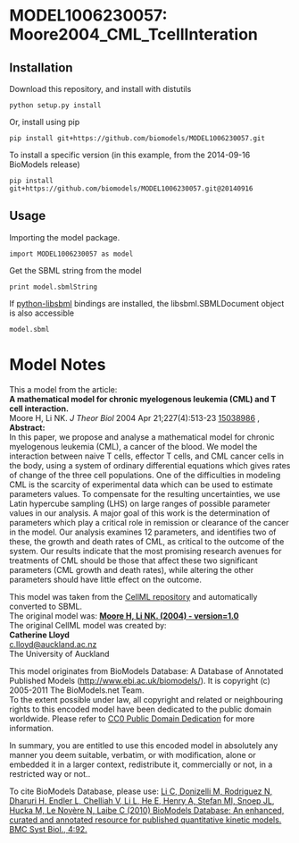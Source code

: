 # MODEL1006230057: Moore2004_CML_TcellInteration

## Installation

Download this repository, and install with distutils

`python setup.py install`

Or, install using pip

`pip install git+https://github.com/biomodels/MODEL1006230057.git`

To install a specific version (in this example, from the 2014-09-16 BioModels release)

`pip install git+https://github.com/biomodels/MODEL1006230057.git@20140916`

## Usage

Importing the model package.

`import MODEL1006230057 as model`

Get the SBML string from the model

`print model.sbmlString`

If [python-libsbml](https://pypi.python.org/pypi/python-libsbml) bindings are
installed, the libsbml.SBMLDocument object is also accessible

`model.sbml`


# Model Notes


This a model from the article:  
**A mathematical model for chronic myelogenous leukemia (CML) and T cell interaction.**   
Moore H, Li NK. _J Theor Biol_ 2004 Apr 21;227(4):513-23
[15038986](http://www.ncbi.nlm.nih.gov/pubmed/15038986) ,  
**Abstract:**   
In this paper, we propose and analyse a mathematical model for chronic
myelogenous leukemia (CML), a cancer of the blood. We model the interaction
between naive T cells, effector T cells, and CML cancer cells in the body,
using a system of ordinary differential equations which gives rates of change
of the three cell populations. One of the difficulties in modeling CML is the
scarcity of experimental data which can be used to estimate parameters values.
To compensate for the resulting uncertainties, we use Latin hypercube sampling
(LHS) on large ranges of possible parameter values in our analysis. A major
goal of this work is the determination of parameters which play a critical
role in remission or clearance of the cancer in the model. Our analysis
examines 12 parameters, and identifies two of these, the growth and death
rates of CML, as critical to the outcome of the system. Our results indicate
that the most promising research avenues for treatments of CML should be those
that affect these two significant parameters (CML growth and death rates),
while altering the other parameters should have little effect on the outcome.

This model was taken from the [CellML
repository](http://www.cellml.org/models) and automatically converted to SBML.  
The original model was: [ **Moore H, Li NK. (2004) - version=1.0**
](http://models.cellml.org/exposure/f1aaa04a7e0de5bf974d296a1ff9dd25)  
The original CellML model was created by:  
**Catherine Lloyd**   
c.lloyd@auckland.ac.nz  
The University of Auckland  

This model originates from BioModels Database: A Database of Annotated
Published Models (http://www.ebi.ac.uk/biomodels/). It is copyright (c)
2005-2011 The BioModels.net Team.  
To the extent possible under law, all copyright and related or neighbouring
rights to this encoded model have been dedicated to the public domain
worldwide. Please refer to [CC0 Public Domain
Dedication](http://creativecommons.org/publicdomain/zero/1.0/) for more
information.

In summary, you are entitled to use this encoded model in absolutely any
manner you deem suitable, verbatim, or with modification, alone or embedded it
in a larger context, redistribute it, commercially or not, in a restricted way
or not..  
  
To cite BioModels Database, please use: [Li C, Donizelli M, Rodriguez N,
Dharuri H, Endler L, Chelliah V, Li L, He E, Henry A, Stefan MI, Snoep JL,
Hucka M, Le Novère N, Laibe C (2010) BioModels Database: An enhanced, curated
and annotated resource for published quantitative kinetic models. BMC Syst
Biol., 4:92.](http://www.ncbi.nlm.nih.gov/pubmed/20587024)


